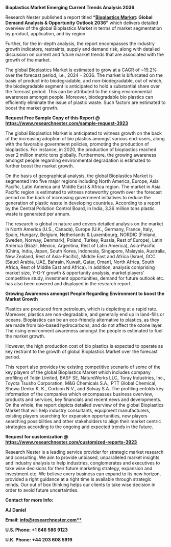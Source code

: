 ﻿**Bioplastics Market Emerging Current Trends Analysis 2036**

Research Nester published a report titled **“[Bioplastics Market](https://www.researchnester.com/reports/bioplastics-market/3923): Global Demand Analysis & Opportunity Outlook 2036”** which delivers detailed overview of the global Bioplastics Market in terms of market segmentation by product, application, and by region.

Further, for the in-depth analysis, the report encompasses the industry growth indicators, restraints, supply and demand risk, along with detailed discussion on current and future market trends that are associated with the growth of the market.

The global Bioplastics Market is estimated to grow at a CAGR of ~19.2% over the forecast period, i.e., 2024 – 2036. The market is bifurcated on the basis of product into biodegradable, and non-biodegradable, out of which, the biodegradable segment is anticipated to hold a substantial share over the forecast period. This can be attributed to the rising environmental awareness amongst people. Moreover, biodegradable bio plastics can efficiently eliminate the issue of plastic waste. Such factors are estimated to boost the market growth. 

**Request Free Sample Copy of this Report @ <https://www.researchnester.com/sample-request-3923>** 

The global Bioplastics Market is anticipated to witness growth on the back of the increasing adoption of bio plastics amongst various end-users, along with the favorable government policies, promoting the production of bioplastics. For instance, in 2020, the production of bioplastics reached over 2 million metric tons globally. Furthermore, the growing awareness amongst people regarding environmental degradation is estimated to further boost the market growth.

On the basis of geographical analysis, the global Bioplastics Market is segmented into five major regions including North America, Europe, Asia Pacific, Latin America and Middle East & Africa region. The market in Asia Pacific region is estimated to witness noteworthy growth over the forecast period on the back of increasing government initiatives to reduce the generation of plastic waste in developing countries. According to a report by the Central Pollution Control Board, in India, 3.36 million tons plastic waste is generated per annum.  

The research is global in nature and covers detailed analysis on the market in North America (U.S., Canada), Europe (U.K., Germany, France, Italy, Spain, Hungary, Belgium, Netherlands & Luxembourg, NORDIC [Finland, Sweden, Norway, Denmark], Poland, Turkey, Russia, Rest of Europe), Latin America (Brazil, Mexico, Argentina, Rest of Latin America), Asia-Pacific (China, India, Japan, South Korea, Indonesia, Singapore, Malaysia, Australia, New Zealand, Rest of Asia-Pacific), Middle East and Africa (Israel, GCC [Saudi Arabia, UAE, Bahrain, Kuwait, Qatar, Oman], North Africa, South Africa, Rest of Middle East and Africa). In addition, analysis comprising market size, Y-O-Y growth & opportunity analysis, market players’ competitive study, investment opportunities, demand for future outlook etc. has also been covered and displayed in the research report.

**Growing Awareness amongst People Regarding Environment to boost the Market Growth**

Plastics are produced from petroleum, which is depleting at a rapid rate. Moreover, plastics are non-degradable, and generally end up in land-fills or oceans. Bioplastics can be an eco-friendly alternative to plastics, as they are made from bio-based hydrocarbons, and do not affect the ozone layer. The rising environment awareness amongst the people is estimated to fuel the market growth.    

However, the high production cost of bio plastics is expected to operate as key restraint to the growth of global Bioplastics Market over the forecast period.

This report also provides the existing competitive scenario of some of the key players of the global Bioplastics Market which includes company profiling of Teijin Limited, BASF SE, NatureWorks LLC, Toray Industries, Inc., Toyota Tsusho Corporation, M&G Chemicals S.A., PTT Global Chemical, Showa Denko K. K., Corbion N.V., and Solvay S.A. The profiling enfolds key information of the companies which encompasses business overview, products and services, key financials and recent news and developments. On the whole, the report depicts detailed overview of the global Bioplastics Market that will help industry consultants, equipment manufacturers, existing players searching for expansion opportunities, new players searching possibilities and other stakeholders to align their market centric strategies according to the ongoing and expected trends in the future.      

**Request for customization @ <https://www.researchnester.com/customized-reports-3923>**   

Research Nester is a leading service provider for strategic market research and consulting. We aim to provide unbiased, unparalleled market insights and industry analysis to help industries, conglomerates and executives to take wise decisions for their future marketing strategy, expansion and investment etc. We believe every business can expand to its new horizon, provided a right guidance at a right time is available through strategic minds. Our out of box thinking helps our clients to take wise decision in order to avoid future uncertainties.

**Contact for more Info:**

**AJ Daniel**

**Email: [info@researchnester.com**](mailto:info@researchnester.com)**

**U.S. Phone: +1 646 586 9123** 

**U.K. Phone: +44 203 608 5919**
